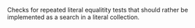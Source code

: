 Checks for repeated literal equalitity tests that should rather be implemented as a search in a literal collection.